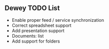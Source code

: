 ## Dewey TODO List
  - Enable proper feed / service synchronization
  - Correct spreadsheet support
  - Add presentation support
  - Documents: list
  - Add support for folders